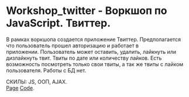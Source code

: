# Workshop_twitter - Воркшоп по JavaScript. Твиттер.
В рамках воркшопа создается приложение Твиттер. Предполагается что пользователь прошел авторизацию и работает в приложении. Пользователь может оставить, удалить, лайкнуть или дизлайкнуть твит. Твиты по дате или количеству лайков. Есть возможность посмотреть только свои твиты, а так же твиты с лайком пользователя. Работы с БД нет.

СКИЛЫ: JS, ООП, AJAX.   
[Page](https://AV-63-dev.github.io/workshop_twitter/)   [Code](https://github.com/AV-63-dev/AV-63-dev.github.io/tree/main/workshop_twitter).
